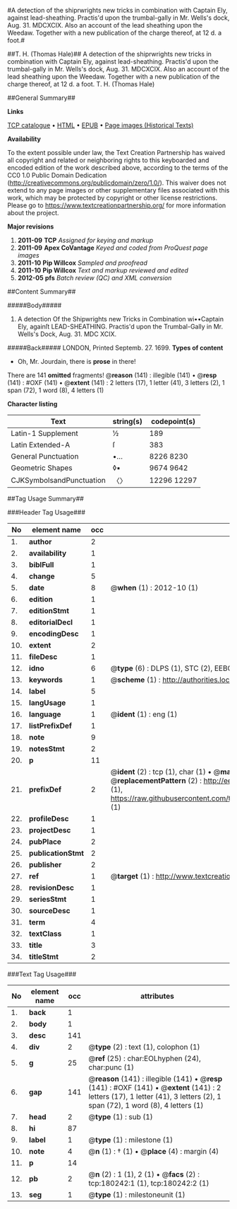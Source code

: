#A detection of the shiprwrights new tricks in combination with Captain Ely, against lead-sheathing. Practis'd upon the trumbal-gally in Mr. Wells's dock, Aug. 31. MDCXCIX. Also an account of the lead sheathing upon the Weedaw. Together with a new publication of the charge thereof, at 12 d. a foot.#

##T. H. (Thomas Hale)##
A detection of the shiprwrights new tricks in combination with Captain Ely, against lead-sheathing. Practis'd upon the trumbal-gally in Mr. Wells's dock, Aug. 31. MDCXCIX. Also an account of the lead sheathing upon the Weedaw. Together with a new publication of the charge thereof, at 12 d. a foot.
T. H. (Thomas Hale)

##General Summary##

**Links**

[TCP catalogue](http://www.ota.ox.ac.uk/tcp/)  • 
[HTML](http://tei.it.ox.ac.uk/tcp/Texts-HTML/free/B03/B03680.html)  • 
[EPUB](http://tei.it.ox.ac.uk/tcp/Texts-EPUB/free/B03/B03680.epub) • 
[Page images (Historical Texts)](https://historicaltexts.jisc.ac.uk/eebo-53981660e)

**Availability**

To the extent possible under law, the Text Creation Partnership has waived all copyright and related or neighboring rights to this keyboarded and encoded edition of the work described above, according to the terms of the CC0 1.0 Public Domain Dedication (http://creativecommons.org/publicdomain/zero/1.0/). This waiver does not extend to any page images or other supplementary files associated with this work, which may be protected by copyright or other license restrictions. Please go to https://www.textcreationpartnership.org/ for more information about the project.

**Major revisions**

1. __2011-09__ __TCP__ *Assigned for keying and markup*
1. __2011-09__ __Apex CoVantage__ *Keyed and coded from ProQuest page images*
1. __2011-10__ __Pip Willcox__ *Sampled and proofread*
1. __2011-10__ __Pip Willcox__ *Text and markup reviewed and edited*
1. __2012-05__ __pfs__ *Batch review (QC) and XML conversion*

##Content Summary##

#####Body#####

1. A detection Of the Shipwrights new Tricks in Combination wi••Captain Ely, againſt LEAD-SHEATHING. Practis'd upon the Trumbal-Gally in Mr. Wells's Dock, Aug. 31. MDC XCIX.

#####Back#####
LONDON, Printed Septemb. 27. 1699.
**Types of content**

  * Oh, Mr. Jourdain, there is **prose** in there!

There are 141 **omitted** fragments! 
 @__reason__ (141) : illegible (141)  •  @__resp__ (141) : #OXF (141)  •  @__extent__ (141) : 2 letters (17), 1 letter (41), 3 letters (2), 1 span (72), 1 word (8), 4 letters (1)

**Character listing**


|Text|string(s)|codepoint(s)|
|---|---|---|
|Latin-1 Supplement|½|189|
|Latin Extended-A|ſ|383|
|General Punctuation|•…|8226 8230|
|Geometric Shapes|◊▪|9674 9642|
|CJKSymbolsandPunctuation|〈〉|12296 12297|

##Tag Usage Summary##

###Header Tag Usage###

|No|element name|occ|attributes|
|---|---|---|---|
|1.|__author__|2||
|2.|__availability__|1||
|3.|__biblFull__|1||
|4.|__change__|5||
|5.|__date__|8| @__when__ (1) : 2012-10 (1)|
|6.|__edition__|1||
|7.|__editionStmt__|1||
|8.|__editorialDecl__|1||
|9.|__encodingDesc__|1||
|10.|__extent__|2||
|11.|__fileDesc__|1||
|12.|__idno__|6| @__type__ (6) : DLPS (1), STC (2), EEBO-CITATION (1), OCLC (1), VID (1)|
|13.|__keywords__|1| @__scheme__ (1) : http://authorities.loc.gov/ (1)|
|14.|__label__|5||
|15.|__langUsage__|1||
|16.|__language__|1| @__ident__ (1) : eng (1)|
|17.|__listPrefixDef__|1||
|18.|__note__|9||
|19.|__notesStmt__|2||
|20.|__p__|11||
|21.|__prefixDef__|2| @__ident__ (2) : tcp (1), char (1)  •  @__matchPattern__ (2) : ([0-9\-]+):([0-9IVX]+) (1), (.+) (1)  •  @__replacementPattern__ (2) : http://eebo.chadwyck.com/downloadtiff?vid=$1&page=$2 (1), https://raw.githubusercontent.com/textcreationpartnership/Texts/master/tcpchars.xml#$1 (1)|
|22.|__profileDesc__|1||
|23.|__projectDesc__|1||
|24.|__pubPlace__|2||
|25.|__publicationStmt__|2||
|26.|__publisher__|2||
|27.|__ref__|1| @__target__ (1) : http://www.textcreationpartnership.org/docs/. (1)|
|28.|__revisionDesc__|1||
|29.|__seriesStmt__|1||
|30.|__sourceDesc__|1||
|31.|__term__|4||
|32.|__textClass__|1||
|33.|__title__|3||
|34.|__titleStmt__|2||


###Text Tag Usage###

|No|element name|occ|attributes|
|---|---|---|---|
|1.|__back__|1||
|2.|__body__|1||
|3.|__desc__|141||
|4.|__div__|2| @__type__ (2) : text (1), colophon (1)|
|5.|__g__|25| @__ref__ (25) : char:EOLhyphen (24), char:punc (1)|
|6.|__gap__|141| @__reason__ (141) : illegible (141)  •  @__resp__ (141) : #OXF (141)  •  @__extent__ (141) : 2 letters (17), 1 letter (41), 3 letters (2), 1 span (72), 1 word (8), 4 letters (1)|
|7.|__head__|2| @__type__ (1) : sub (1)|
|8.|__hi__|87||
|9.|__label__|1| @__type__ (1) : milestone (1)|
|10.|__note__|4| @__n__ (1) : † (1)  •  @__place__ (4) : margin (4)|
|11.|__p__|14||
|12.|__pb__|2| @__n__ (2) : 1 (1), 2 (1)  •  @__facs__ (2) : tcp:180242:1 (1), tcp:180242:2 (1)|
|13.|__seg__|1| @__type__ (1) : milestoneunit (1)|
